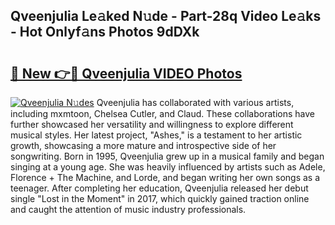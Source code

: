 ## Qveenjulia Le𝚊ked N𝚞de - Part-28q Video Le𝚊ks - Hot Onlyf𝚊ns Photos 9dDXk

# <h2><a href="http://ac48218.deff.icu/?id=Qveenjulia">🔗 New 👉🔴 Qveenjulia VIDEO Photos</a></h2>

[![Qveenjulia N𝚞des](https://i.imgur.com/rIISA9y.gif)](http://ac48218.deff.icu/?id=Qveenjulia)
Qveenjulia has collaborated with various artists, including mxmtoon, Chelsea Cutler, and Claud. These collaborations have further showcased her versatility and willingness to explore different musical styles. Her latest project, "Ashes," is a testament to her artistic growth, showcasing a more mature and introspective side of her songwriting. Born in 1995, Qveenjulia grew up in a musical family and began singing at a young age. She was heavily influenced by artists such as Adele, Florence + The Machine, and Lorde, and began writing her own songs as a teenager. After completing her education, Qveenjulia released her debut single "Lost in the Moment" in 2017, which quickly gained traction online and caught the attention of music industry professionals.
